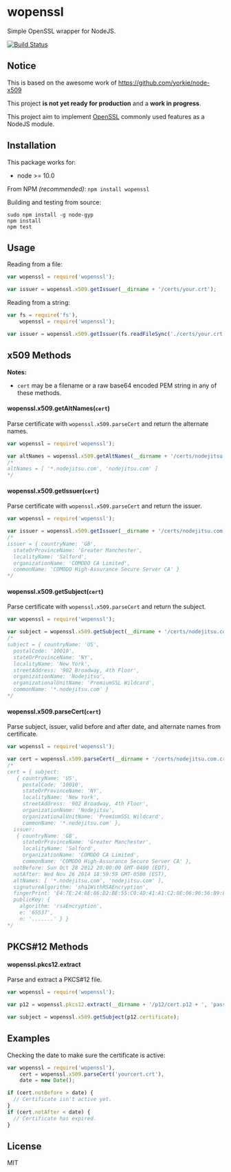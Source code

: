 wopenssl
=========

Simple OpenSSL wrapper for NodeJS.

[![Build Status](https://travis-ci.org/wixyvir/node-wopenssl.svg?branch=master)](https://travis-ci.org/wixyvir/node-wopenssl)


## Notice

This is based on the awesome work of https://github.com/yorkie/node-x509

This project **is not yet ready for production** and a **work in progress**.

This project aim to implement [OpenSSL](https://www.openssl.org/) commonly used features as a NodeJS module.

## Installation

This package works for:

 - node >= 10.0


From NPM *(recommended)*: `npm install wopenssl`

Building and testing from source:
```
sudo npm install -g node-gyp
npm install
npm test
```

## Usage
Reading from a file:
```js
var wopenssl = require('wopenssl');

var issuer = wopenssl.x509.getIssuer(__dirname + '/certs/your.crt');
```

Reading from a string:
```js
var fs = require('fs'),
    wopenssl = require('wopenssl');

var issuer = wopenssl.x509.getIssuer(fs.readFileSync('./certs/your.crt').toString());
```

## x509 Methods
**Notes:**
- `cert` may be a filename or a raw base64 encoded PEM string in any of these methods.


#### wopenssl.x509.getAltNames(`cert`)
Parse certificate with `wopenssl.x509.parseCert` and return the alternate names.

```js
var wopenssl = require('wopenssl');

var altNames = wopenssl.x509.getAltNames(__dirname + '/certs/nodejitsu.com.crt');
/*
altNames = [ '*.nodejitsu.com', 'nodejitsu.com' ]
*/
```

#### wopenssl.x509.getIssuer(`cert`)
Parse certificate with `wopenssl.x509.parseCert` and return the issuer.

```js
var wopenssl = require('wopenssl');

var issuer = wopenssl.x509.getIssuer(__dirname + '/certs/nodejitsu.com.crt');
/*
issuer = { countryName: 'GB',
  stateOrProvinceName: 'Greater Manchester',
  localityName: 'Salford',
  organizationName: 'COMODO CA Limited',
  commonName: 'COMODO High-Assurance Secure Server CA' }
*/
```

#### wopenssl.x509.getSubject(`cert`)
Parse certificate with `wopenssl.x509.parseCert` and return the subject.

```js
var wopenssl = require('wopenssl');

var subject = wopenssl.x509.getSubject(__dirname + '/certs/nodejitsu.com.crt');
/*
subject = { countryName: 'US',
  postalCode: '10010',
  stateOrProvinceName: 'NY',
  localityName: 'New York',
  streetAddress: '902 Broadway, 4th Floor',
  organizationName: 'Nodejitsu',
  organizationalUnitName: 'PremiumSSL Wildcard',
  commonName: '*.nodejitsu.com' }
*/
```

#### wopenssl.x509.parseCert(`cert`)
Parse subject, issuer, valid before and after date, and alternate names from certificate.

```js
var wopenssl = require('wopenssl');

var cert = wopenssl.x509.parseCert(__dirname + '/certs/nodejitsu.com.crt');
/*
cert = { subject: 
   { countryName: 'US',
     postalCode: '10010',
     stateOrProvinceName: 'NY',
     localityName: 'New York',
     streetAddress: '902 Broadway, 4th Floor',
     organizationName: 'Nodejitsu',
     organizationalUnitName: 'PremiumSSL Wildcard',
     commonName: '*.nodejitsu.com' },
  issuer: 
   { countryName: 'GB',
     stateOrProvinceName: 'Greater Manchester',
     localityName: 'Salford',
     organizationName: 'COMODO CA Limited',
     commonName: 'COMODO High-Assurance Secure Server CA' },
  notBefore: Sun Oct 28 2012 20:00:00 GMT-0400 (EDT),
  notAfter: Wed Nov 26 2014 18:59:59 GMT-0500 (EST),
  altNames: [ '*.nodejitsu.com', 'nodejitsu.com' ],
  signatureAlgorithm: 'sha1WithRSAEncryption',
  fingerPrint: 'E4:7E:24:8E:86:D2:BE:55:C0:4D:41:A1:C2:0E:06:96:56:B9:8E:EC',
  publicKey: {
    algorithm: 'rsaEncryption',
    e: '65537',
    n: '.......' } }
*/
```

## PKCS#12 Methods

#### wopenssl.pkcs12.extract

Parse and extract a PKCS#12 file.

```js
var wopenssl = require('wopenssl');

var p12 = wopenssl.pkcs12.extract(__dirname + '/p12/cert.p12 + ', 'password');

var subject = wopenssl.x509.getSubject(p12.certificate);

```

## Examples
Checking the date to make sure the certificate is active:
```js
var wopenssl = require('wopenssl'),
    cert = wopenssl.x509.parseCert('yourcert.crt'),
    date = new Date();

if (cert.notBefore > date) {
  // Certificate isn't active yet.
}
if (cert.notAfter < date) {
  // Certificate has expired.
}
```

## License

MIT
